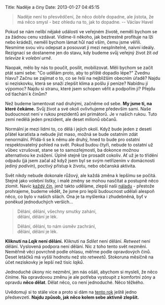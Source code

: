 Title: Naděje a činy
Date: 2013-01-27 04:45:15


> Naděje není to přesvědčení, že něco dobře dopadne, ale jistota, že má něco smysl - bez ohledu na to, jak to dopadne.
> -- Václav Havel

Pokud se nám nelíbí nějaké události ve veřejném životě, neměli bychom se za žádnou cenu vzdávat. Vidíme-li někoho, jak beztrestně profituje na lži nebo krádeži, neměli bychom lámat hůl nad vším, čemu jsme věřili. Nesmíme svou víru odepsat a posouvat ji mezi nesplnitelné, naivní ideály. Rezignací se dostaneme jen do stavu, kdy budeme svůj veřejný život žít *od televize k volební urně*.

Naopak, mělo by nás to poučit, posílit, mobilizovat. Měli bychom se začít ptát sami sebe: "Co udělám proto, aby to příště dopadlo lépe?" Zvednu hlavu? Začnu se zajímat o to, co se řeší na nejbližším obecním úřadě? Najdu si neziskovku, která se snaží zlepšit klima a pošlu jí peníze? Nabídnu jí výpomoc? Najdu si stranu, které jsem schopen věřit a podpořím ji? Přejdu od tlachání k činům?

Než budeme lamentovat nad druhými, začněme od sebe. **My jsme ti, na které čekáme.** Svůj život a své okolí ovlivňujeme především sami. Naše budoucnost není v rukou prezidentů ani primátorů. Je v našich rukou. Tuto zemi nedělá jeden prezident, ale deset milionů občanů.

Normální je mezi lidmi to, co dělá i jejich okolí. Když bude jeden z deseti přátel karatista a nebude jíst maso, možná se bude ostatním zdát nenormální. Přidá-li se k němu ale druhý, hned to bude pro ostatní respektovatelný pohled na svět. Pokud budou čtyři, nebude to ostatní už vůbec vzrušovat, stane se to samozřejmostí, ba dokonce možnou alternativou ke zvážení. Úplně stejně lze prosadit cokoliv. Ať už je to třídění odpadu (já jsem začal až když jsem byl se svým netřízením v domácnosti jediný *podivín*), poctivý přístup k životu, nebo občanská aktivita.

Svět nikdy nebude dokonale růžový, ale každá změna k lepšímu se počítá. Stejně jako volební lístky, i malé změny se mohou nasčítat a postupně něco zlomit. Navíc [každý čin](http://sladek.blog.respekt.ihned.cz/c1-57493970-cheme-primou-demokracii-o-kterou-jsme-se-nikdy-nepokusili), jenž takto uděláme, zlepší naši [náladu]({filename}2012-12-08_blba-nalada.md) - přestože prohrajeme, budeme vědět, že jsme pro lepší budoucnost udělali alespoň něco, co bylo v našich silách. Ona je ta myšlenka i zhudebněná, byť v poněkud jednoduchých verších...

> Dělání, dělání, všechny smutky zahání,<br>
> dělání, dělání je lék.<br>
>
> Dělání, dělání, to nám úsměv zachrání,<br>
> dělání, dělání je lék.

**Kliknutí na *Lajk* není dělání.** Kliknutí na *Sdílet* není dělání. *Retweet* není dělání. Vyslovená podpora není dělání. Nic z toho tento svět nezmění. Neměřmě věci povrchně podle ohlasu, měřme podle opravdových činů. Deset letáčků má vyšší hodnotu než sto *retweetů*. Stokoruna měsíčně na účet neziskovky je lepší než tisíc *lajků*.

Jednoduché úkony nic nezmění, jen nás ošálí, abychom si mysleli, že něco činíme. Na opravdovou změnu je ale potřeba vystoupit z komfortní zóny a opravdu **něco dělat**. Dělat něco, co není jednoduché. Něco těžkého.

Uvědomuji si to stále více a proto si dám na [tento rok]({filename}2013-01-02_mezi-dvanactkou-a-trinactkou.md) ještě jedno předsevzetí. **Najdu způsob, jak něco kolem sebe aktivně zlepšit.**
